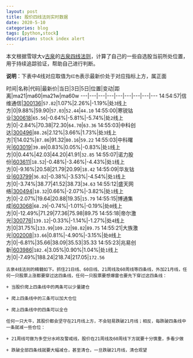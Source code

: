 ```yaml
---
layout: post
title: 股价四线法则实时数据
date: 2020-5-10
categories: blog
tags: [python,stock]
description: stock index alert
---
```



本文根据雪球大v[古泉](https://xueqiu.com/u/7148646888)的[古泉四线法则](https://xueqiu.com/7148646888/130498192)，计算了自己的一些自选股当前所处位置，用于持续追踪验证，帮助自己进行判断。

**说明**：下表中4线对应取值为`红色`表示最新价处于对应指标上方，属正面

时间|名称|代码|最新价|当日|3日|5日|位置|变动|距离|ma21|ma60|ma21w|ma60w
---|---|---|---|---|---|---|---|---
14:54:57|信维通信|[300136](https://xueqiu.com/S/SZ300136)|`57.82`|1.07%|2.26%|-1.19%|处`3`线上方|0|9.88%|59.90|`57.03`|`52.44`|`44.10`
14:55:00|寒锐钴业|[300618](https://xueqiu.com/S/SZ300618)|`65.56`|-0.64%|-5.81%|-5.74%|处`2`线上方|0|-2.84%|70.38|72.30|`64.70`|`63.36`
14:55:03|中科创达|[300496](https://xueqiu.com/S/SZ300496)|`88.26`|2.12%|3.66%|1.73%|处`3`线上方|1|14.02%|`87.86`|91.32|`80.16`|`59.22`
14:55:03|中科曙光|[603019](https://xueqiu.com/S/SH603019)|`39.89`|0.83%|0.05%|-0.83%|处`1`线上方|0|0.44%|42.03|44.20|41.91|`32.85`
14:55:07|诺力股份|[603611](https://xueqiu.com/S/SH603611)|`18.52`|-0.48%|-3.46%|-4.43%|处`1`线上方|0|-9.16%|20.58|21.79|20.99|`18.42`
14:55:09|华友钴业|[603799](https://xueqiu.com/S/SH603799)|`36.82`|-0.38%|-3.53%|-4.54%|处`1`线上方|0|-3.74%|38.77|41.52|38.73|`34.63`
14:55:12|盛天网络|[300494](https://xueqiu.com/S/SZ300494)|`18.32`|0.66%|-2.07%|-3.82%|处`1`线上方|0|-2.07%|19.64|20.88|19.35|`15.79`
14:55:15|博通集成|[603068](https://xueqiu.com/S/SH603068)|`68.29`|-0.74%|-1.01%|-0.19%|处`0`线上方|0|-12.49%|71.29|77.36|75.98|89.75
14:55:18|帝尔激光|[300776](https://xueqiu.com/S/SZ300776)|`139.12`|-0.33%|-1.14%|-1.27%|处`4`线上方|0|31.75%|`133.99`|`109.22`|`98.82`|`89.75`
14:55:21|大族激光|[002008](https://xueqiu.com/S/SZ002008)|`33.66`|0.81%|-4.90%|-3.15%|处`0`线上方|0|-6.81%|35.66|38.09|35.53|35.33
14:55:23|兆易创新|[603986](https://xueqiu.com/S/SH603986)|`182.4`|3.05%|0.90%|1.04%|处`1`线上方|0|-7.49%|188.24|218.74|217.05|`172.56`

```
古泉4线法则的精髓如下。抓住21日线、60日线、21周线及60周线等四条线，外加21月线，任何一只股票上涨都要穿过这四条线，任何一只股票要想爆雷也要先下穿过这四条线：

+ 当股价爬上四条线中的两条可以少量建仓

+ 爬上四条线中的三条可以加大仓位

+ 爬上四条线中的四条可以全仓

任何一只大牛，其股价都会坚守在21月线上方，不会轻易跌破21月线；相反，每跌破四条线中一条就减一些仓位：

+ 21周线可做为多空分水岭及警戒线，股价在21周线及60周线下方就要十分慎重，多看少做

+ 跌破全部四条线就要大幅减仓，甚至清仓，一旦跌破21月线，清仓观望
```